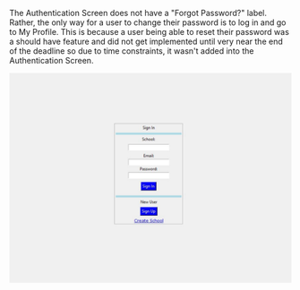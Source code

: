 The Authentication Screen does not have a "Forgot Password?" label.
Rather, the only way for a user to change their password is to log in and go to My Profile.
This is because a user being able to reset their password was a should have feature and did not get implemented until very near the end of the deadline so due to time constraints, it wasn't added into the Authentication Screen.

![updated_authentication_screen.svg](uploads/9689b233f8196345712d5f1f769740e3/updated_authentication_screen.svg)
